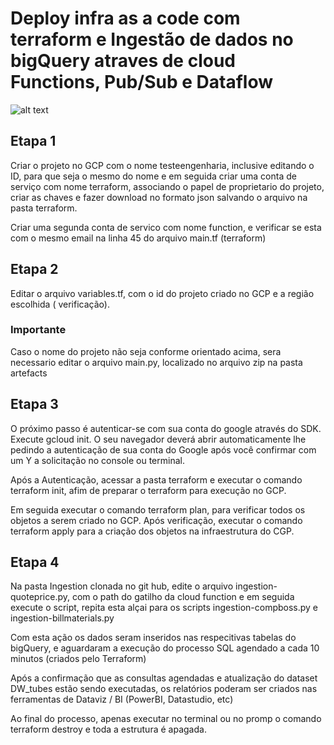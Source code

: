 # Deploy infra as a code com terraform e Ingestão de dados no bigQuery atraves de cloud Functions, Pub/Sub e Dataflow

![alt text](https://github.com/pradovalmur/engenhariadotz2/blob/master/projeto%20engenharia%20dotz.png)

## Etapa 1

Criar o projeto no GCP com o nome testeengenharia, inclusive editando o ID, para que seja o mesmo do nome e em seguida criar uma conta de serviço com nome terraform, associando o papel de proprietario do projeto, criar as chaves e fazer download no formato json salvando o arquivo na pasta terraform.

Criar uma segunda conta de servico com nome function, e verificar se esta com o mesmo email na linha 45 do arquivo main.tf (terraform)

## Etapa 2

Editar o arquivo variables.tf, com o id do projeto criado no GCP e a região escolhida ( verificação). 

### Importante

Caso o nome do projeto não seja conforme orientado acima, sera necessario editar o arquivo main.py, localizado no arquivo zip na pasta artefacts

## Etapa 3

O próximo passo é autenticar-se com sua conta do google através do SDK. Execute gcloud init. O seu navegador deverá abrir automaticamente lhe pedindo a autenticação de sua conta do Google após você confirmar com um Y a solicitação no console ou terminal.

Após a Autenticação, acessar a pasta terraform e executar o comando terraform init, afim de preparar o terraform para execução no GCP.

Em seguida executar o comando terraform plan, para verificar todos os objetos a serem criado no GCP. Após verificação, executar o comando terraform apply para a criação dos objetos na infraestrutura do CGP. 

## Etapa 4

Na pasta Ingestion clonada no git hub, edite o arquivo ingestion-quoteprice.py, com o path do gatilho da cloud function e em seguida execute o script, repita esta alçai para os scripts ingestion-compboss.py e ingestion-billmaterials.py
 
Com esta ação os dados seram inseridos nas respecitivas tabelas do bigQuery, e aguardaram a execução do processo SQL agendado a cada 10 minutos (criados pelo Terraform)

Após a confirmação que as consultas agendadas e atualização do dataset DW_tubes estão sendo executadas, os relatórios poderam ser criados nas ferramentas de Dataviz / BI (PowerBI, Datastudio, etc)

Ao final do processo, apenas executar no terminal ou no promp o comando terraform destroy e toda a estrutura é apagada. 





